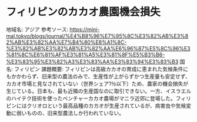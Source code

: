 # フィリピンのカカオ農園機会損失

地域名: アジア
参考ソース: https://mini-mal.tokyo/blogs/journal/%E4%B8%96%E7%95%8C%E3%82%AB%E3%82%AB%E3%82%AA%E7%B4%80%E8%A1%8C-%E3%82%AB%E3%82%AB%E3%82%AA%E6%96%87%E5%8C%96%E3%81%8C%E6%81%AF%E3%81%A5%E3%81%8F%E5%B3%B6-%E3%83%95%E3%82%A3%E3%83%AA%E3%83%94%E3%83%B3
国名: フィリピン
課題概要: フィリピンは高級カカオの育成に恵まれた気候条件にもかかわらず、旧来型の農法のみで、生産性が上がらずかつ生産量も安定せず、カカオ市場と見なされていない（世界シェア1％以下）ため、農家の機会損失が生じている。日本も、最も近隣の生産国なのに取引できない。一方、イスラエルのハイテク技術を使ったベンチャーカカオ農場がマニラ近郊に登場した。フィリピンにはクリオロという最高品種のカカオが生産されているが、病害虫や気候変動に弱いものの、旧来型農法しか行われていない。